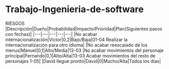 # Trabajo-Ingenieria-de-software
RIESGOS
|Descripción|Dueño|Probabilidad|Impacto/Prioridad|Plan(Siguientes pasos con fechas)|
|---|---|---|---|---|
|No acabar internacionalización|Victor|0,2|Bajo/Baja|01-04 Realizar la internacionalización para otro idioma|
|No acabar reescalado de los menus|Manuel|0,1|Alto/Media|13-03 
|No acabar movimientos del personaje principal|Fernando|0,1|Alto/Alta|13-03 Acabar movimientos del resto de personajes 1-05|
|David llegue pronto|David|0|Mucho/Alta|Todos los días|
